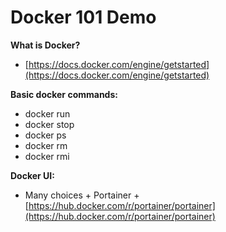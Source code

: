 Docker 101 Demo
=============

**What is Docker?**

- [https://docs.docker.com/engine/getstarted](https://docs.docker.com/engine/getstarted)

**Basic docker commands:**

- docker run
- docker stop
- docker ps
- docker rm
- docker rmi

**Docker UI:**

* Many choices
      + Portainer
         + [https://hub.docker.com/r/portainer/portainer](https://hub.docker.com/r/portainer/portainer)

